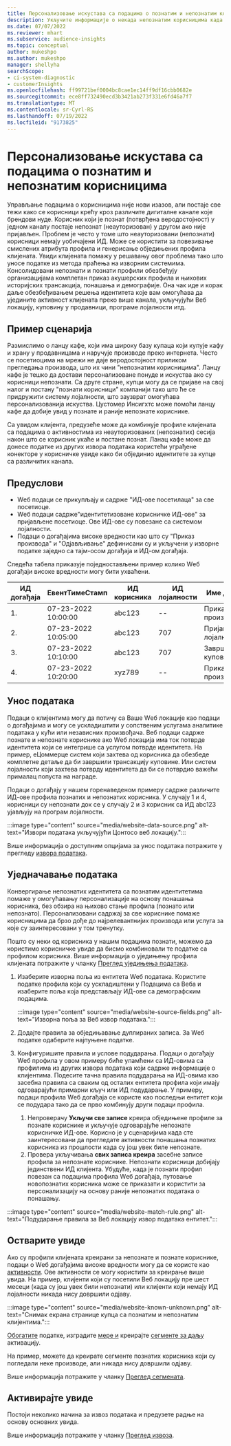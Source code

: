 ```yaml
---
title: Персонализовање искустава са подацима о познатим и непознатим корисницима
description: Укључите информације о некада непознатим корисницима када знате њихов идентитет.
ms.date: 07/07/2022
ms.reviewer: mhart
ms.subservice: audience-insights
ms.topic: conceptual
author: mukeshpo
ms.author: mukeshpo
manager: shellyha
searchScope:
- ci-system-diagnostic
- customerInsights
ms.openlocfilehash: ff99721bef0004bc8cae1ec14ff9df16cbb0682e
ms.sourcegitcommit: ece8ff732490ecd3b3421ab273f331e6fd46a7f7
ms.translationtype: MT
ms.contentlocale: sr-Cyrl-RS
ms.lasthandoff: 07/19/2022
ms.locfileid: "9173825"
---
```

# <a name="personalize-your-experiences-with-data-about-known-and-unknown-users"></a>Персонализовање искустава са подацима о познатим и непознатим корисницима

Управљање подацима о корисницима није нови изазов, али постаје све тежи како се корисници крећу кроз различите дигиталне канале које брендови нуде. Корисник који је познат (потврђена веродостојност) у једном каналу постаје непознат (неауторизован) у другом ако није пријављен. Проблем је често у томе што неауторизовани (непознати) корисници немају уобичајени ИД. Може се користити за повезивање смислених атрибута профила и генерисање обједињених профила клијената. Увиди клијената помажу у решавању овог проблема тако што уносе податке из метода праћења на изворним системима. Консолидовани непознати и познати профили обезбеђују организацијама комплетан приказ акушерских профила и њихових историјских трансакција, понашања и демографије. Она чак иде и корак даље обезбеђивањем решења идентитета које вам омогућава да уједините активност клијената преко више канала, укључујући Веб локацију, куповину у продавници, програме лојалности итд.

## <a name="sample-scenario"></a>Пример сценарија

Размислимо о ланцу кафе, који има широку базу купаца који купује кафу и храну у продавницама и наручује производе преко интернета. Често се посетиоцима на мрежи не даје веродостојност приликом прегледања производа, што их чини "непознатим корисницима". Ланцу кафе је тешко да достави персонализоване понуде и искуства ако су корисници непознати. Са друге стране, купци могу да се пријаве на свој налог и постану "познати корисници" компанији тако што ће се придружити систему лојалности, што заузврат омогућава персонализованија искуства. Цустомер Инсигхтс може помоћи ланцу кафе да добије увид у познате и раније непознате кориснике.

Са увидом клијента, предузеће може да комбинује профиле клијената са подацима о активностима из неауторизованих (непознатих) сесија након што се корисник укаће и постане познат. Ланац кафе може да донесе податке из других извора података користећи уграђене конекторе у корисничке увиде како би објединио идентитете за купце са различитих канала.

## <a name="prerequisites"></a>Предуслови

- Wеб подаци се прикупљају и садрже "ИД-ове посетилаца" за све посетиоце.
- Wеб подаци садрже"идентитетизоване корисничке ИД-ове" за пријављене посетиоце. Ове ИД-ове су повезане са системом лојалности.
- Подаци о догађајима високе вредности као што су "Приказ производа" и "Одјављивање" дефинисани су и укључени у изворне податке заједно са тајм-осом догађаја и ИД-ом догађаја.

Следећа табела приказује поједностављени пример колико Wеб догађаји високе вредности могу бити ухваћени.

|ИД догађаја|ЕвентТимеСтамп|ИД корисника|ИД лојалности|Име догађаја|
|--|--|--|--|--|
|1.|07-23-2022 10:00:00|abc123|--|Приказ производа|
|2.|07-23-2022 10:05:00|abc123|707|Пријављивање лојалности|
|3.|07-23-2022 10:10:00|abc123|707|Завршетак куповине|
|4.|07-23-2022 10:20:00|xyz789|--|Приказ производа|

## <a name="data-ingestion"></a>Унос података

Подаци о клијентима могу да потичу са Ваше Wеб локације као подаци о догађајима и могу се ускладиштити у сопственим услугама аналитике података у кући или независних произвођача. Веб подаци садрже познате и непознате кориснике ако Wеб локација има ток потврде идентитета који се интегрише са услугом потврде идентитета. На пример, еЦоммерце систем који захтева од корисника да обезбеде комплетне детаље да би завршили трансакцију куповине. Или систем лојалности који захтева потврду идентитета да би се потврдио важећи прималац попуста на награде.

Подаци о догађају у нашем горенаведеном примеру садрже различите ИД-ове профила познатих и непознатих корисника. У случају 1 и 4, корисници су непознати док се у случају 2 и 3 корисник са ИД abc123 ујављују на програм лојалности.

:::image type="content" source="media/website-data-source.png" alt-text="Извори података укључујући Цонтосо веб локацију.":::

Више информација о доступним опцијама за унос података потражите у прегледу [извора података](data-sources.md).

## <a name="data-unification"></a>Уједначавање података

Конвергирање непознатих идентитета са познатим идентитетима помаже у омогућавању персонализације на основу понашања корисника, без обзира на њихово стање профила (познато или непознато). Персонализовани садржај за све кориснике помаже корисницима да брзо дође до најрелевантнијих производа или услуга за које су заинтересовани у том тренутку.

Пошто су неки од корисника у нашим подацима познати, можемо да користимо корисничке увиде да бисмо комбиновали те податке са профилом корисника. Више информација о уједињењу профила клијената потражите у чланку [Преглед уједињења података](data-unification.md).

1. Изаберите изворна поља из ентитета Wеб података. Користите податке профила који су ускладиштени у Подацима са Веба и изаберите поља која представљају ИД-ове са демографским подацима.

   :::image type="content" source="media/website-source-fields.png" alt-text="Изворна поља за Веб извор података.":::

1. Додајте правила за обједињавање дуплираних записа. За Wеб податке одаберите најпуњене податке.

1. Конфигуришите правила и услове подударања. Подаци о догађају Wеб профила у овом примеру биће упамћени са ИД-овима са профилима из других извора података који садрже информације о клијентима. Подесите тачна правила подударања на ИД-овима као засебна правила са сваким од осталих ентитета профила који имају одговарајући примарни кључ или ИД подударање. У примеру, подаци профила Wеб догађаја се користе као последњи ентитет који се подудара тако да се прво комбинују други подаци профила.
   1. Непроверачу **Укључи све записе** креира обједињене профиле за познате кориснике и укључује одговарајуће непознате корисничке ИД-ове. Корисно је у сценаријима када сте заинтересовани да прегледате активности понашања познатих корисника из прошлости када су још увек биле непознате.
   1. Провера укључивања **свих записа креира** засебне записе профила за непознате кориснике. Непознати корисници добијају јединствени ИД клијента. Убудуће, када је познати профил повезан са подацима профила Wеб догађаја, путовање новопознатих корисника може се приказати и користити за персонализацију на основу раније непознатих података о понашању.

:::image type="content" source="media/website-match-rule.png" alt-text="Подударање правила за Веб локацију извор података ентитет.":::

## <a name="get-insights"></a>Остварите увиде

Ако су профили клијената креирани за непознате и познате кориснике, подаци о Wеб догађајима високе вредности могу да се користе као [активности](activities.md). Ове активности се могу користити за креирање више увида. На пример, клијенти који су посетили Веб локацију пре шест месеци (када су још увек били непознати) или клијенти који немају ИД лојалности никада нису довршили одјаву.

:::image type="content" source="media/website-known-unknown.png" alt-text="Снимак екрана странице купца са познатим и непознатим клијентима.":::

[Обогатите](enrichment-hub.md) податке, изградите [мере и](measures.md) креирајте [сегменте за даљу](segments.md) активацију.

На пример, можете да креирате сегменте познатих корисника који су погледали неке производе, али никада нису довршили одјаву.

Више информација потражите у чланку [Преглед сегмената](segments.md).

## <a name="activate-insights"></a>Активирајте увиде

Постоји неколико начина за извоз података и предузете радње на основу основних увида.

Више информација потражите у чланку [Преглед извоза](export-destinations.md).
